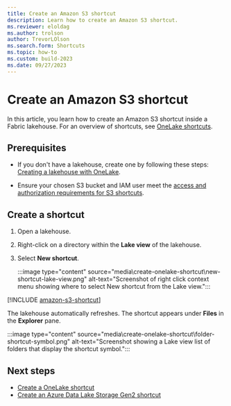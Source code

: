 ```yaml
---
title: Create an Amazon S3 shortcut
description: Learn how to create an Amazon S3 shortcut.
ms.reviewer: eloldag
ms.author: trolson
author: TrevorLOlson
ms.search.form: Shortcuts
ms.topic: how-to
ms.custom: build-2023
ms.date: 09/27/2023
---
```


# Create an Amazon S3 shortcut

In this article, you learn how to create an Amazon S3 shortcut inside a Fabric lakehouse. For an overview of shortcuts, see [OneLake shortcuts](onelake-shortcuts.md).

## Prerequisites

- If you don't have a lakehouse, create one by following these steps: [Creating a lakehouse with OneLake](create-lakehouse-onelake.md).

- Ensure your chosen S3 bucket and IAM user meet the [access and authorization requirements for S3 shortcuts](onelake-shortcuts.md#s3-shortcuts).

## Create a shortcut

1. Open a lakehouse.

1. Right-click on a directory within the **Lake view** of the lakehouse.

1. Select **New shortcut**.

   :::image type="content" source="media\create-onelake-shortcut\new-shortcut-lake-view.png" alt-text="Screenshot of right click context menu showing where to select New shortcut from the Lake view.":::

[!INCLUDE [amazon-s3-shortcut](../includes/amazon-s3-shortcut.md)]

The lakehouse automatically refreshes. The shortcut appears under **Files** in the **Explorer** pane.

   :::image type="content" source="media\create-onelake-shortcut\folder-shortcut-symbol.png" alt-text="Screenshot showing a Lake view list of folders that display the shortcut symbol.":::

## Next steps

- [Create a OneLake shortcut](create-onelake-shortcut.md)
- [Create an Azure Data Lake Storage Gen2 shortcut](create-adls-shortcut.md)
